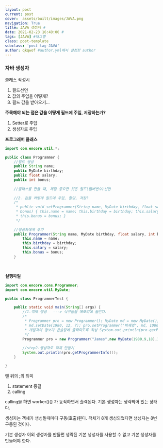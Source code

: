 ```yaml
---
layout: post
current: post
cover:  assets/built/images/JAVA.png
navigation: True
title: JAVA 생성자 #
date: 2021-02-23 16:40:00 #
tags: [JAVA] #태그명
class: post-template
subclass: 'post tag-JAVA'
author: qkqwof #author.yml에서 설정한 author
---
```

### 자바 생성자

클래스 작성시
1. 필드선언
2. 값의 주입을 어떻게?
3. 필드 값을 받아오기...

**주목해야 되는 점은 값을 어떻게 필드에 주입, 저장하는가?**
1. Setter로 주입
2. 생성자로 주입




**프로그래머 클래스** 
```Java
import com.encore.util.*;

public class Programmer {
	//필드 생성
	public String name;
	public MyDate birthday;
	public float salary;
	public int bonus;
	
	//클래스를 만들 때, 제일 중요한 것은 필드(멤버변수)선언
	
	//2. 값을 어떻게 필드에 주입, 할당, 저장?
	/*
	 * public void setProgrammer(String name, MyDate birthday, float salary, int
	 * bonus) { this.name = name; this.birthday = birthday; this.salary = salary;
	 * this.bonus = bonus; }
	 */
	
	//생성자에게 추가
	public Programmer(String name, MyDate birthday, float salary, int bonus) {
		this.name = name;
		this.birthday = birthday;
		this.salary = salary;
		this.bonus = bonus;
	}
```
<br>

**실행파일**
```Java
import com.encore.cons.Programmer;
import com.encore.util.MyDate;

public class ProgrammerTest {

	public static void main(String[] args) {
		//1.객체 생성   ---> 식구들을 메모리에 올린다.
		/*
		 * Programmer pro = new Programmer(); MyDate md = new MyDate(); //2.메서드 호출
		 * md.setDate(1980, 12, 7); pro.setProgrammer("박재영", md, 10000.0f, 1000); //3.
		 * 개발자의 정보가 콘솔창에 출력되도록 작성 System.out.println(pro.getProgrammer());
		 */
		Programmer pro = new Programmer("James",new MyDate(1980,9,18),1000.0f,100);
		
		//step2.생성자로 객체 만들기
		System.out.println(pro.getProgrammerInfo());
	}

}
```
맨 뒤의 ;의 의미
1. statement 종결
2. calling

calling을 하면 worker(){} 가 동작하면서 출력된다.
기본 생성자는 생략되어 있는 상태다.

생성자는 객체가 생성될때마다 구동(호출)된다. 객체가 8개 생성되었다면 생성자는 8번 구동된 것이다.

기본 생성자 이외 생성자를 만들면 생략된 기본 생성자를 사용할 수 없고 기본 생성자를 만들어야 한다. 